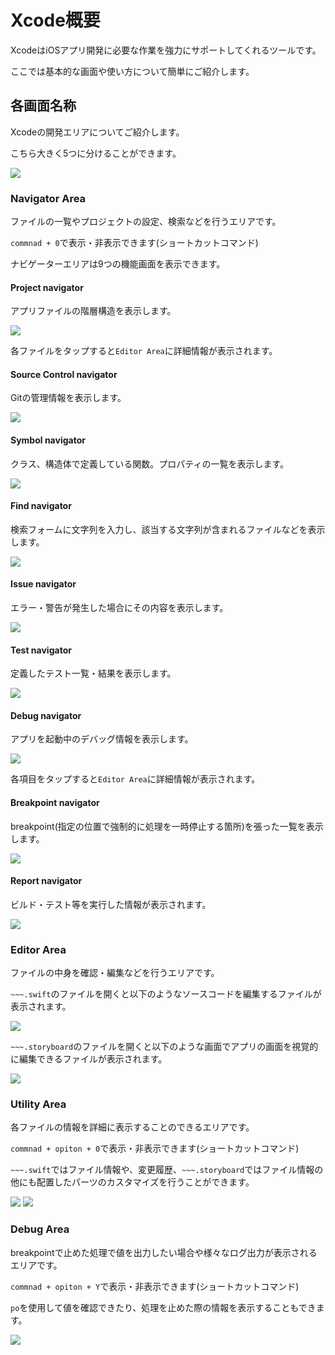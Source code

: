 # Xcode概要
XcodeはiOSアプリ開発に必要な作業を強力にサポートしてくれるツールです。

ここでは基本的な画面や使い方について簡単にご紹介します。

## 各画面名称
Xcodeの開発エリアについてご紹介します。

こちら大きく5つに分けることができます。

<img src="Img/Xcode/Description1.png">

### Navigator Area
ファイルの一覧やプロジェクトの設定、検索などを行うエリアです。

`commnad + 0`で表示・非表示できます(ショートカットコマンド)

ナビゲーターエリアは9つの機能画面を表示できます。

#### Project navigator
アプリファイルの階層構造を表示します。

<img src="Img/Xcode/Description2.png">

各ファイルをタップすると`Editor Area`に詳細情報が表示されます。

#### Source Control navigator
Gitの管理情報を表示します。

<img src="Img/Xcode/Description3.png">

#### Symbol navigator
クラス、構造体で定義している関数。プロパティの一覧を表示します。

<img src="Img/Xcode/Description4.png">

#### Find navigator
検索フォームに文字列を入力し、該当する文字列が含まれるファイルなどを表示します。

<img src="Img/Xcode/Description5.png">

#### Issue navigator
エラー・警告が発生した場合にその内容を表示します。

<img src="Img/Xcode/Description6.png">

#### Test navigator
定義したテスト一覧・結果を表示します。

<img src="Img/Xcode/Description7.png">

#### Debug navigator
アプリを起動中のデバッグ情報を表示します。

<img src="Img/Xcode/Description8.png">

各項目をタップすると`Editor Area`に詳細情報が表示されます。

#### Breakpoint navigator
breakpoint(指定の位置で強制的に処理を一時停止する箇所)を張った一覧を表示します。

<img src="Img/Xcode/Description9.png">

#### Report navigator
ビルド・テスト等を実行した情報が表示されます。

<img src="Img/Xcode/Description10.png">

### Editor Area
ファイルの中身を確認・編集などを行うエリアです。

`~~~.swift`のファイルを開くと以下のようなソースコードを編集するファイルが表示されます。

<img src="Img/Xcode/Description11.png">

`~~~.storyboard`のファイルを開くと以下のような画面でアプリの画面を視覚的に編集できるファイルが表示されます。

<img src="Img/Xcode/Description12.png">

### Utility Area
各ファイルの情報を詳細に表示することのできるエリアです。

`commnad + opiton + 0`で表示・非表示できます(ショートカットコマンド)

`~~~.swift`ではファイル情報や、変更履歴、`~~~.storyboard`ではファイル情報の他にも配置したパーツのカスタマイズを行うことができます。

<img src="Img/Xcode/Description13.png">

<img src="Img/Xcode/Description14.png">

### Debug Area
breakpointで止めた処理で値を出力したい場合や様々なログ出力が表示されるエリアです。

`commnad + opiton + Y`で表示・非表示できます(ショートカットコマンド)

`po`を使用して値を確認できたり、処理を止めた際の情報を表示することもできます。

<img src="Img/Xcode/Description15.png">